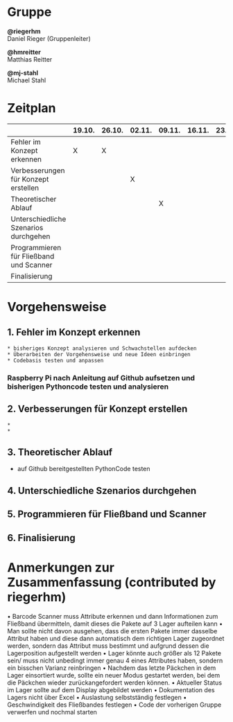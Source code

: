# Gruppe
**@riegerhm**\
Daniel Rieger (Gruppenleiter)

**@hmreitter**\
Matthias Reitter

**@mj-stahl**\
Michael Stahl

# Zeitplan
| | 19.10. | 26.10. | 02.11.|  09.11. | 16.11. | 23.11. | 30.11. | 07.12.|  14.12. | 21.12.| 11.01. | 18.01. |
| ------ | ------ | ------ | ------ | ------ | ------ | ------ | ------ | ------ | ------ | ------ |------ | ------ |
| Fehler im Konzept erkennen| X|  X|
| Verbesserungen für Konzept erstellen |||X|
| Theoretischer Ablauf ||||X|
| Unterschiedliche Szenarios durchgehen ||
| Programmieren für Fließband und Scanner ||
| Finalisierung ||

# Vorgehensweise
## 1. Fehler im Konzept erkennen
    * bisheriges Konzept analysieren und Schwachstellen aufdecken
    * Überarbeiten der Vorgehensweise und neue Ideen einbringen
    * Codebasis testen und anpassen
   ### Raspberry Pi nach Anleitung auf Github aufsetzen und bisherigen Pythoncode testen und analysieren
## 2. Verbesserungen für Konzept erstellen
    *
    *
## 3. Theoretischer Ablauf
   * auf Github bereitgestellten PythonCode testen
## 4. Unterschiedliche Szenarios durchgehen
## 5. Programmieren für Fließband und Scanner
## 6. Finalisierung


# Anmerkungen zur Zusammenfassung (contributed by riegerhm)
•	Barcode Scanner muss Attribute erkennen und dann Informationen zum Fließband übermitteln, damit dieses die Pakete auf 3 Lager aufteilen kann
•	Man sollte nicht davon ausgehen, dass die ersten Pakete immer dasselbe Attribut haben und diese dann automatisch dem richtigen Lager zugeordnet werden, sondern das 
Attribut muss bestimmt und aufgrund dessen die Lagerposition aufgestellt werden
•	Lager könnte auch größer als 12 Pakete sein/ muss nicht unbedingt immer genau 4 eines Attributes haben, sondern ein bisschen Varianz reinbringen
•	Nachdem das letzte Päckchen in dem Lager einsortiert wurde, sollte ein neuer Modus gestartet werden, bei dem die Päckchen wieder zurückangefordert werden können.
•	Aktueller Status im Lager sollte auf dem Display abgebildet werden
•	Dokumentation des Lagers nicht über Excel
•	Auslastung selbstständig festlegen
•	Geschwindigkeit des Fließbandes festlegen
•	Code der vorherigen Gruppe verwerfen und nochmal starten
